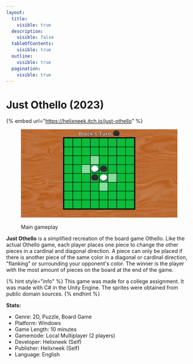 ```yaml
---
layout:
  title:
    visible: true
  description:
    visible: false
  tableOfContents:
    visible: true
  outline:
    visible: true
  pagination:
    visible: true
---
```


# Just Othello (2023)

{% embed url="https://helixneek.itch.io/just-othello" %}

<figure><img src="../.gitbook/assets/itch io cover.png" alt="" width="563"><figcaption><p>Main gameplay</p></figcaption></figure>

**Just Othello** is a simplified recreation of the board game Othello. Like the actual Othello game, each player places one piece to change the other pieces in a cardinal and diagonal direction. A piece can only be placed if there is another piece of the same color in a diagonal or cardinal direction, "flanking" or surrounding your opponent's color. The winner is the player with the most amount of pieces on the board at the end of the game.

{% hint style="info" %}
This game was made for a college assignment. It was made with C# in the Unity Engine. The sprites were obtained from public domain sources.
{% endhint %}



**Stats:**

* Genre: 2D, Puzzle, Board Game
* Platform: Windows
* Game Length: 10 minutes
* Gamemode: Local Multiplayer (2 players)
* Developer: Helixneek (Self)
* Publisher: Helixneek (Self)
* Language: English
